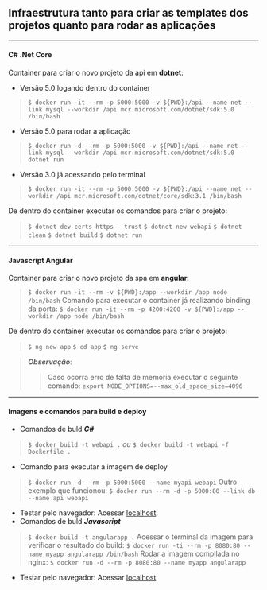 ## Infraestrutura tanto para criar as templates dos projetos quanto para rodar as aplicações
---
#### C# .Net Core
Container para criar o novo projeto da api em **dotnet**:
* Versão 5.0 logando dentro do container
> `$ docker run -it --rm -p 5000:5000 -v ${PWD}:/api --name net --link mysql --workdir /api mcr.microsoft.com/dotnet/sdk:5.0 /bin/bash`
* Versão 5.0 para rodar a aplicação
> `$ docker run -d --rm -p 5000:5000 -v ${PWD}:/api --name net --link mysql --workdir /api mcr.microsoft.com/dotnet/sdk:5.0 dotnet run`
* Versão 3.0 já acessando pelo terminal
> `$ docker run -it --rm -p 5000:5000 -v ${PWD}:/api --name net --workdir /api mcr.microsoft.com/dotnet/core/sdk:3.1 /bin/bash`

De dentro do container executar os comandos para criar o projeto:
> `$ dotnet dev-certs https --trust`
`$ dotnet new webapi`
`$ dotnet clean`
`$ dotnet build`
`$ dotnet run`
---
#### Javascript Angular
Container para criar o novo projeto da spa em **angular**:
> `$ docker run -it --rm -v ${PWD}:/app --workdir /app node /bin/bash`
Comando para executar o container já realizando binding da porta:
`$ docker run -it --rm -p 4200:4200 -v ${PWD}:/app --workdir /app node /bin/bash`

De dentro do container executar os comandos para criar o projeto:
> `$ ng new app`
`$ cd app`
`$ ng serve`

> ***Observação***:
>> Caso ocorra erro de falta de memória executar o seguinte comando: `export NODE_OPTIONS=--max_old_space_size=4096`
---
#### Imagens e comandos para build e deploy
* Comandos de buld ***C#***
> `$ docker build -t webapi .`
> _ou_
`$ docker build -t webapi -f Dockerfile .`
* Comando para executar a imagem de deploy
> `$ docker run -d --rm -p 5000:5000 --name myapi webapi`
Outro exemplo que funcionou:
`$ docker run --rm -d -p 5000:80 --link db --name api webapi`
* Testar pelo navegador: Acessar [localhost](http://localhost:5000/swagger/index.html).
* Comandos de buld ***Javascript***
> `$ docker build -t angularapp .`
Acessar o terminal da imagem para verificar o resultado do build:
`$ docker run -ti --rm -p 8080:80 --name myapp angularapp /bin/bash`
Rodar a imagem compilada no nginx:
`$ docker run -d --rm -p 8080:80 --name myapp angularapp`
* Testar pelo navegador: Acessar [localhost](http://localhost:8080/)
